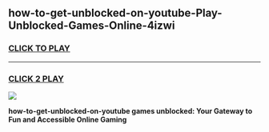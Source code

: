 
## how-to-get-unblocked-on-youtube-Play-Unblocked-Games-Online-4izwi
<h3>
<a href="https://premium76.site?title=how-to-get-unblocked-on-youtube&ref=25A">CLICK TO PLAY</a></h3>
<hr>

<h3>
<a href="https://premium76.site?title=how-to-get-unblocked-on-youtube&ref=25A">CLICK 2 PLAY</a>
  
</h3>

<a href="https://premium76.site?title=how-to-get-unblocked-on-youtube&ref=25A"><img src="https://clearcache.store/games.png"></a>


**how-to-get-unblocked-on-youtube games unblocked: Your Gateway to Fun and Accessible Online Gaming**
